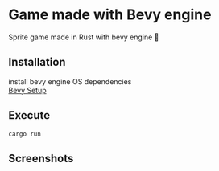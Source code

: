 # Game made with Bevy engine

Sprite game made in Rust with bevy engine 🦀

## Installation

install bevy engine OS dependencies \
[Bevy Setup](https://bevyengine.org/learn/book/getting-started/setup/)

## Execute

`cargo run`

## Screenshots
